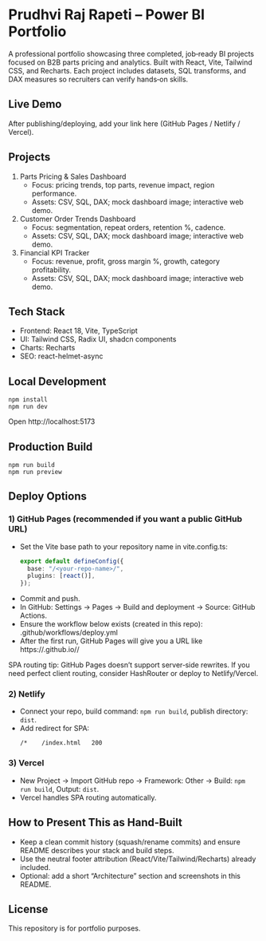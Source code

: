 # Prudhvi Raj Rapeti – Power BI Portfolio

A professional portfolio showcasing three completed, job‑ready BI projects focused on B2B parts pricing and analytics. Built with React, Vite, Tailwind CSS, and Recharts. Each project includes datasets, SQL transforms, and DAX measures so recruiters can verify hands‑on skills.

## Live Demo
After publishing/deploying, add your link here (GitHub Pages / Netlify / Vercel).

## Projects
1) Parts Pricing & Sales Dashboard
   - Focus: pricing trends, top parts, revenue impact, region performance.
   - Assets: CSV, SQL, DAX; mock dashboard image; interactive web demo.
2) Customer Order Trends Dashboard
   - Focus: segmentation, repeat orders, retention %, cadence.
   - Assets: CSV, SQL, DAX; mock dashboard image; interactive web demo.
3) Financial KPI Tracker
   - Focus: revenue, profit, gross margin %, growth, category profitability.
   - Assets: CSV, SQL, DAX; mock dashboard image; interactive web demo.

## Tech Stack
- Frontend: React 18, Vite, TypeScript
- UI: Tailwind CSS, Radix UI, shadcn components
- Charts: Recharts
- SEO: react-helmet-async

## Local Development
```
npm install
npm run dev
```
Open http://localhost:5173

## Production Build
```
npm run build
npm run preview
```

## Deploy Options

### 1) GitHub Pages (recommended if you want a public GitHub URL)
- Set the Vite base path to your repository name in vite.config.ts:
  ```ts
  export default defineConfig({
    base: "/<your-repo-name>/",
    plugins: [react()],
  });
  ```
- Commit and push.
- In GitHub: Settings → Pages → Build and deployment → Source: GitHub Actions.
- Ensure the workflow below exists (created in this repo): .github/workflows/deploy.yml
- After the first run, GitHub Pages will give you a URL like https://<username>.github.io/<repo>/

SPA routing tip: GitHub Pages doesn’t support server‑side rewrites. If you need perfect client routing, consider HashRouter or deploy to Netlify/Vercel.

### 2) Netlify
- Connect your repo, build command: `npm run build`, publish directory: `dist`.
- Add redirect for SPA:
  ```
  /*    /index.html   200
  ```

### 3) Vercel
- New Project → Import GitHub repo → Framework: Other → Build: `npm run build`, Output: `dist`.
- Vercel handles SPA routing automatically.

## How to Present This as Hand‑Built
- Keep a clean commit history (squash/rename commits) and ensure README describes your stack and build steps.
- Use the neutral footer attribution (React/Vite/Tailwind/Recharts) already included.
- Optional: add a short “Architecture” section and screenshots in this README.

## License
This repository is for portfolio purposes.
